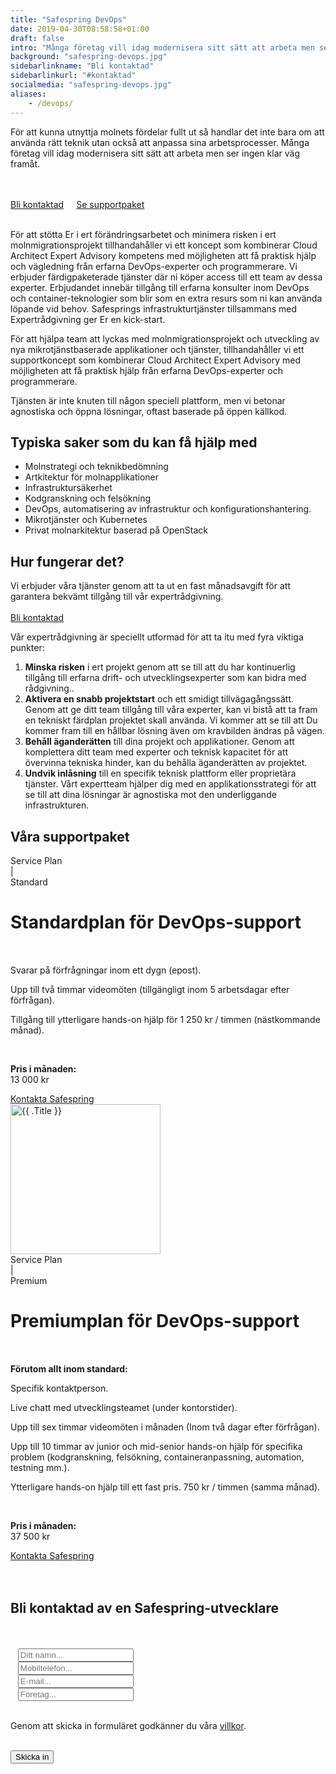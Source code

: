 ```yaml
---
title: "Safespring DevOps"
date: 2019-04-30T08:58:58+01:00
draft: false
intro: "Många företag vill idag modernisera sitt sätt att arbeta men ser ingen klar väg framåt. Safespring erbjuder färdiga paket för att snabbare kunna utnyttja molnet fullt ut."
background: "safespring-devops.jpg"
sidebarlinkname: "Bli kontaktad"
sidebarlinkurl: "#kontaktad"
socialmedia: "safespring-devops.jpg"
aliases:
    - /devops/
---
```


<div class="ingress"><p>För att kunna utnyttja molnets fördelar fullt ut så handlar det inte bara om att använda rätt teknik utan också att anpassa sina arbetsprocesser. Många företag vill idag modernisera sitt sätt att arbeta men ser ingen klar väg framåt.</p></div>

<br><br><a href="#kontaktad" id="button" style="margin:20px 20px 20px 0px;">Bli kontaktad</a><a href="#supportpaket" id="text-button" style="margin:20px 20px 20px 0px;">Se supportpaket</a><br><br>

För att stötta Er i ert förändringsarbetet och minimera risken i ert molnmigrationsprojekt tillhandahåller vi ett koncept som kombinerar Cloud Architect Expert Advisory kompetens med möjligheten att få praktisk hjälp och vägledning från erfarna DevOps-experter och programmerare. Vi erbjuder färdigpaketerade tjänster där ni köper access till ett team av dessa experter. Erbjudandet innebär tillgång till erfarna konsulter inom DevOps och container-teknologier som blir som en extra resurs som ni kan använda löpande vid behov. Safesprings infrastrukturtjänster tillsammans med Expertrådgivning ger Er en kick-start.

För att hjälpa team att lyckas med molnmigrationsprojekt och utveckling av nya mikrotjänstbaserade applikationer och tjänster, tillhandahåller vi ett supportkoncept som kombinerar Cloud Architect Expert Advisory med möjligheten att få praktisk hjälp från erfarna DevOps-experter och programmerare.

Tjänsten är inte knuten till någon speciell plattform, men vi betonar agnostiska och öppna lösningar, oftast baserade på öppen källkod.

## Typiska saker som du kan få hjälp med

- Molnstrategi och teknikbedömning
- Artkitektur för molnapplikationer
- Infrastruktursäkerhet
- Kodgranskning och felsökning
- DevOps, automatisering av infrastruktur och konfigurationshantering.
- Mikrotjänster och Kubernetes
- Privat molnarkitektur baserad på OpenStack

## Hur fungerar det?
Vi erbjuder våra tjänster genom att ta ut en fast månadsavgift för att garantera bekvämt tillgång till vår expertrådgivning.
<br><br><a href="#kontaktad" id="text-button">Bli kontaktad</a>

Vår expertrådgivning är speciellt utformad för att ta itu med fyra viktiga punkter:

1. **Minska risken** i ert projekt genom att se till att du har kontinuerlig tillgång till erfarna drift- och utvecklingsexperter som kan bidra med rådgivning..
2. **Aktivera en snabb projektstart** och ett smidigt tillvägagångssätt. Genom att ge ditt team tillgång till våra experter, kan vi bistå att ta fram en tekniskt färdplan projektet skall använda. Vi kommer att se till att Du kommer fram till en hållbar lösning även om kravbilden ändras på vägen.
3. **Behåll äganderätten** till dina projekt och applikationer. Genom att komplettera ditt team med experter och teknisk kapacitet för att övervinna tekniska hinder, kan du behålla äganderätten av projektet.
4. **Undvik inlåsning** till en specifik teknisk plattform eller proprietära tjänster. Vårt expertteam hjälper dig med en applikationsstrategi för att se till att dina lösningar är agnostiska mot den underliggande infrastrukturen.

<h2 id="supportpaket">Våra supportpaket</h2>
<div class="flexcontainer" style="align-items:baseline;justify-content:left;margin:0;">
  <div class="content-container">
    <div class="body my-2 p-relative bg-white shadow-1 blue-hover">
        <img src="/tjanster/images/safespring-standard-devops-support.jpg" alt="" class="d-block w-full">
  <div class="px-2 py-2">
    <div class="mb-0 small font-weight-medium text-uppercase text-muted lts-1px float-left" style="margin-right:5px;">
      Service Plan
    </div>
    <div class="mb-0 small font-weight-normal text-uppercase text-light-black lts-1px float-left" style="margin-right:5px;">
        |
    </div>
    <div class="mb-1 extra-small font-weight-medium text-uppercase text-light-black">
      Standard
    </div>
    <h1 class="ff-serif font-weight-medium text-black card-heading mt-0 mb-1" style="line-height: 1.25;">
      Standardplan för DevOps-support
    </h1><br>
    <p>Svarar på förfrågningar inom ett dygn (epost).</p>
    <p>Upp till två timmar videomöten (tillgängligt inom 5 arbetsdagar efter förfrågan).</p>
    <p>Tillgång till ytterligare hands-on hjälp för  1 250 kr / timmen (nästkommande månad).</p>
    <br>
    <p class="mb-1 big">
      <b class="small">Pris i månaden:</b><br>
      13 000 kr
    </p>
  </div>
  <a href="#kontaktad" class="text-uppercase d-inline-block font-weight-medium lts-2px ml-2 mb-2 text-center styled-link ff-serif" id="text-button">
    Kontakta Safespring
  </a>
  </div>
</div>
<div class="content-container">
  <div class="body my-2 p-relative bg-white shadow-1 blue-hover">
      <img src="/tjanster/images/safespring-premium-devops-support.jpg" alt="{{ .Title }}" class="d-block w-full" style="height: 240px;">
<div class="px-2 py-2">
  <div class="mb-0 small font-weight-medium text-uppercase text-muted lts-1px float-left" style="margin-right:5px;">
    Service Plan
  </div>
  <div class="mb-0 small font-weight-normal text-uppercase text-light-black lts-1px float-left" style="margin-right:5px;">
      |
  </div>
  <div class="mb-1 extra-small font-weight-medium text-uppercase text-light-black">
    Premium
  </div>
  <h1 class="ff-serif font-weight-medium text-black card-heading mt-0 mb-1" style="line-height: 1.25;">
    Premiumplan för DevOps-support
  </h1><br>
  <p class="extra-small"><b>Förutom allt inom standard:</b></p>
  <p>Specifik kontaktperson.</p>
  <p>Live chatt med utvecklings&shy;teamet (under kontorstider).</p>
  <p>Upp till sex timmar videomöten i månaden (Inom två dagar efter förfrågan).</p>
  <p>Upp till 10 timmar av junior och mid-senior hands-on hjälp för specifika problem (kodgranskning, felsökning, containeranpassning, automation, testning mm.).</p>
  <p>Ytterligare hands-on hjälp till ett fast pris. 750 kr / timmen (samma månad).</p>
  <br>
  <p class="mb-1 big">
    <b class="small">Pris i månaden:</b><br>
    37 500 kr
  </p>
</div>
<a href="#kontaktad" class="text-uppercase d-inline-block font-weight-medium lts-2px ml-2 mb-2 text-center styled-link ff-serif" id="text-button">
  Kontakta Safespring
</a>
</div>
</div>
</div>
<br><br>
<h2 id="kontaktad">Bli kontaktad av en Safespring-utvecklare</h2><br><br>
<script src="//twitter.github.io/typeahead.js/releases/latest/typeahead.bundle.js"></script>
<style>
  .twitter-typeahead .tt-hint{color:#195f8c}.twitter-typeahead .tt-menu{max-height:300px;overflow:auto;border:1px solid #195f8c;border-top:none;border-radius:0 0 25px 25px;width:298px;margin:-7px 0 0 -52px}.twitter-typeahead .tt-suggestion{background-color:#fafefe;padding:5px 10px;color:#323232}.tt-suggestion:first-child{margin:7px 0 0 0;padding-top:10px}.tt-suggestion:last-child{padding-bottom:20px}.twitter-typeahead .tt-suggestion:hover{background-color:#fafefe;color:#195f8c}
</style>
<script>
  jQuery(document).ready(function(){var t=null,a=jQuery("#up-client-name-input");if(a.length){var i=jQuery("<input type='hidden' name='Client.dunsNo' />"),e=jQuery("<b id='up-client-spinner' class='fa fa-refresh fa-spin' />");e.hide(),a.after(i),a.after(e),a.typeahead({hint:!0,highlight:!0,minLength:3},{name:"clients",limit:25,source:function(e,n,a){t&&clearTimeout(t),t=setTimeout(function(){$.ajax({type:"GET",url:"https://power.upsales.com/api/external/soliditet/clientSearch?name="+e,success:function(e){a(e.data)},error:function(e){}})},200)},templates:{suggestion:function(e){return"<div><div>"+e.name+"</div><span style='color: #323232; font-size: 10px;'>"+e.city+"</span></div>"}}}).bind("typeahead:autocompleted",function(e,n){a.typeahead("val",n.name),i.val(n.dunsNo),a.blur()}).bind("typeahead:select",function(e,n){a.typeahead("val",n.name),i.val(n.dunsNo)}).bind("typeahead:cursorchange",function(e,n){a.typeahead("val",n.name),i.val(n.dunsNo)}).on("typeahead:asyncrequest",function(){e.show()}).on("typeahead:asynccancel typeahead:asyncreceive",function(){e.hide()})}});
</script>
<form id="up-form" name="form_9549u4061d542b5e64b06ac436bb899d071bf" action="https://power.upsales.com/api/external/formSubmit" method="POST">
  <div class="form"><i class="fas fa-user-tie"></i>&nbsp;&nbsp;&nbsp;<input maxlength="512" type="text" name="Contact.name" required="required" placeholder="Ditt namn..."></div>
  <div class="form"><i class="fas fa-mobile-alt"></i>&nbsp;&nbsp;&nbsp;<input maxlength="512" type="text" name="Contact.cellPhone" required="required" placeholder="Mobiltelefon..."></div>
  <div class="form"><i class="fas fa-envelope"></i>&nbsp;&nbsp;&nbsp;<input maxlength="512" type="email" id="up-email-input" autocomplete="off" name="Contact.email" required="required" placeholder="E-mail..."></div>
  <div class="form"><i class="fas fa-briefcase"></i>&nbsp;&nbsp;&nbsp;<input maxlength="512" type="text" id="up-client-name-input" name="Client.name" required="required" placeholder="Företag..."></div>
	<!-- REQUIRED FIELDS -->
  <input type="hidden" name="formCid" value="9549">
	<input type="hidden" name="formId" value="9549u4061d542b5e64b06ac436bb899d071bf">
	<input type="hidden" name="isFrame" value="false">
	<input type="text" value="" name="validation" style="display: none;">
	<!-- END OF REQUIRED FIELDS -->
  <br>
	<p>Genom att skicka in formuläret godkänner du våra <a href="/dokument/personuppgiftshantering/" target="_blank">villkor</a>.</p>
  <br>
	<button type="submit" class="button">Skicka in</button>
</form>
<script>(function(){var form = document.getElementById("up-form");if(form) {form.addEventListener("submit", function(ev) {var button = ev.target.querySelector("button[type=submit]");if(button) {button.disabled = true;}});}})();</script>
